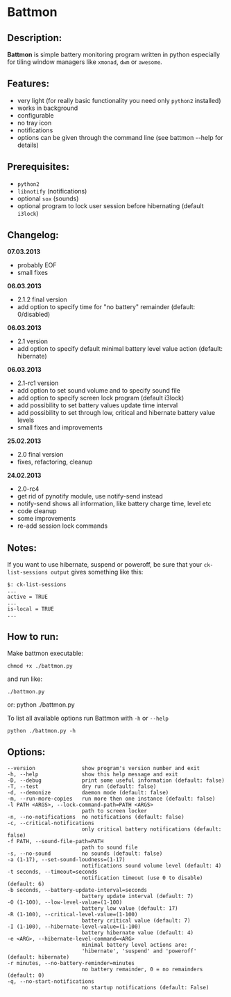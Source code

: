 # Battmon

## Description:
**Battmon** is simple battery monitoring program written in python especially for tiling window managers like `xmonad`, `dwm` or `awesome`.

## Features:
* very light (for really basic functionality you need only `python2` installed)
* works in background
* configurable
* no tray icon
* notifications
* options can be given through the command line (see battmon --help for details)

## Prerequisites:
* `python2`
* `libnotify` (notifications)
* optional `sox` (sounds)
* optional program to lock user session before hibernating (default `i3lock`)

## Changelog:
**07.03.2013**
* probably EOF
* small fixes

**06.03.2013**
* 2.1.2 final version
* add option to specify time for "no battery" remainder (default: 0/disabled)

**06.03.2013**
* 2.1 version
* add option to specify default minimal battery level value action (default: hibernate)

**06.03.2013**
* 2.1-rc1 version
* add option to set sound volume and to specify sound file
* add option to specify screen lock program (default i3lock)
* add possibility to set battery values update time interval
* add possibility to set through low, critical and hibernate battery value levels
* small fixes and improvements

**25.02.2013**
* 2.0 final version
* fixes, refactoring, cleanup

**24.02.2013**
* 2.0-rc4
* get rid of pynotify module, use notify-send instead
* notify-send shows all information, like battery charge time, level etc
* code cleanup
* some improvements
* re-add session lock commands

## Notes:
If you want to use hibernate, suspend or poweroff, be sure that your `ck-list-sessions output` gives something like this:
 
	$: ck-list-sessions
   	...
   	active = TRUE
   	...
   	is-local = TRUE
   	...

## How to run:
Make battmon executable:
	
	chmod +x ./battmon.py

and run like:

	./battmon.py 

or:
    python ./battmon.py

To list all available options run Battmon with `-h` or `--help`
	
	python ./battmon.py -h

## Options:

    --version               show program's version number and exit
    -h, --help              show this help message and exit
    -D, --debug             print some useful information (default: false)
    -T, --test              dry run (default: false)
    -d, --demonize          daemon mode (default: false)
    -m, --run-more-copies   run more then one instance (default: false)
    -l PATH <ARGS>, --lock-command-path=PATH <ARGS>
                            path to screen locker
    -n, --no-notifications  no notifications (default: false)
    -c, --critical-notifications
                            only critical battery notifications (default: false)
    -f PATH, --sound-file-path=PATH
                            path to sound file
    -s, --no-sound          no sounds (default: false)
    -a (1-17), --set-sound-loudness=(1-17)
                            notifications sound volume level (default: 4)
    -t seconds, --timeout=seconds
                            notification timeout (use 0 to disable) (default: 6)
    -b seconds, --battery-update-interval=seconds
                            battery update interval (default: 7)
    -O (1-100), --low-level-value=(1-100)
                            battery low value (default: 17)
    -R (1-100), --critical-level-value=(1-100)
                            battery critical value (default: 7)
    -I (1-100), --hibernate-level-value=(1-100)
                            battery hibernate value (default: 4)
    -e <ARG>, --hibernate-level-command=<ARG>
                            minimal battery level actions are:
                            'hibernate', 'suspend' and 'poweroff' (default: hibernate)
    -r minutes, --no-battery-reminder=minutes
                            no battery remainder, 0 = no remainders (default: 0)
    -q, --no-start-notifications
                            no startup notifications (default: False)

